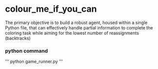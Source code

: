 # colour_me_if_you_can
The primary objective is to build a robust agent, housed within a single Python file, that can effectively handle partial information to complete the coloring task while aiming for the lowest number of reassignments (backtracks)


### python command
''' python game_runner.py '''
